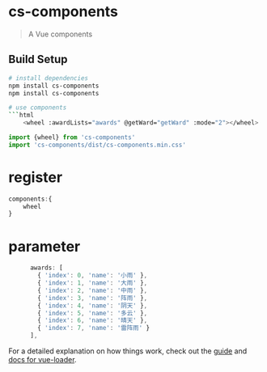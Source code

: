 # cs-components

> A Vue components

## Build Setup

``` bash
# install dependencies
npm install cs-components
npm install cs-components

# use components
```html
    <wheel :awardLists="awards" @getWard="getWard" :mode="2"></wheel>
```
```Javascript
import {wheel} from 'cs-components'
import 'cs-components/dist/cs-components.min.css'
```
# register
```Javascript
components:{
    wheel
}
```


# parameter
```Javascript
      awards: [
        { 'index': 0, 'name': '小雨' },
        { 'index': 1, 'name': '大雨' },
        { 'index': 2, 'name': '中雨' },
        { 'index': 3, 'name': '阵雨' },
        { 'index': 4, 'name': '阴天' },
        { 'index': 5, 'name': '多云' },
        { 'index': 6, 'name': '晴天' },
        { 'index': 7, 'name': '雷阵雨' }
      ],
```

For a detailed explanation on how things work, check out the [guide](http://vuejs-templates.github.io/webpack/) and [docs for vue-loader](http://vuejs.github.io/vue-loader).
